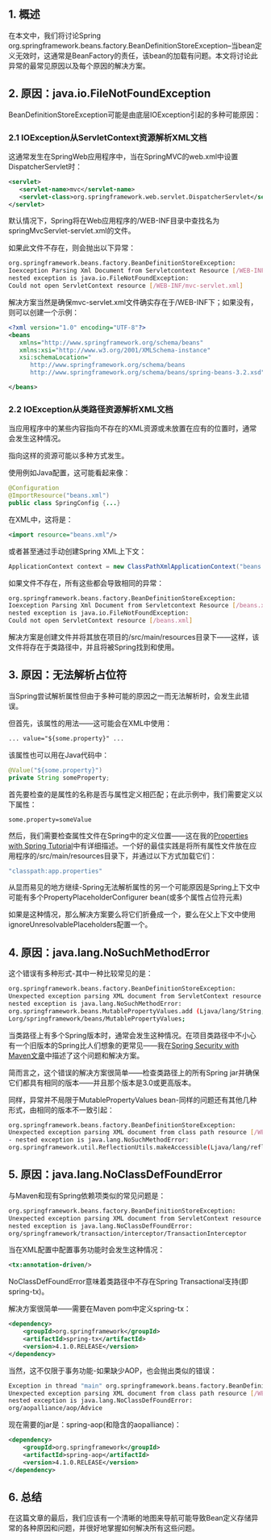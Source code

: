 ## 1. 概述

在本文中，我们将讨论Spring org.springframework.beans.factory.BeanDefinitionStoreException–当bean定义无效时，这通常是BeanFactory的责任，该bean的加载有问题。本文将讨论此异常的最常见原因以及每个原因的解决方案。

## 2. 原因：java.io.FileNotFoundException

BeanDefinitionStoreException可能是由底层IOException引起的多种可能原因：

### 2.1 IOException从ServletContext资源解析XML文档

这通常发生在SpringWeb应用程序中，当在SpringMVC的web.xml中设置DispatcherServlet时：

```xml
<servlet>  
   <servlet-name>mvc</servlet-name>  
   <servlet-class>org.springframework.web.servlet.DispatcherServlet</servlet-class>  
</servlet>
```

默认情况下，Spring将在Web应用程序的/WEB-INF目录中查找名为springMvcServlet-servlet.xml的文件。

如果此文件不存在，则会抛出以下异常：

```bash
org.springframework.beans.factory.BeanDefinitionStoreException: 
Ioexception Parsing Xml Document from Servletcontext Resource [/WEB-INF/mvc-servlet.xml]; 
nested exception is java.io.FileNotFoundException: 
Could not open ServletContext resource [/WEB-INF/mvc-servlet.xml]
```

解决方案当然是确保mvc-servlet.xml文件确实存在于/WEB-INF下；如果没有，则可以创建一个示例：

```xml
<?xml version="1.0" encoding="UTF-8"?>
<beans 
   xmlns="http://www.springframework.org/schema/beans"
   xmlns:xsi="http://www.w3.org/2001/XMLSchema-instance"
   xsi:schemaLocation="
      http://www.springframework.org/schema/beans 
      http://www.springframework.org/schema/beans/spring-beans-3.2.xsd" >

</beans>
```

### 2.2 IOException从类路径资源解析XML文档

当应用程序中的某些内容指向不存在的XML资源或未放置在应有的位置时，通常会发生这种情况。

指向这样的资源可能以多种方式发生。

使用例如Java配置，这可能看起来像：

```java
@Configuration
@ImportResource("beans.xml")
public class SpringConfig {...}
```

在XML中，这将是：

```xml
<import resource="beans.xml"/>
```

或者甚至通过手动创建Spring XML上下文：

```java
ApplicationContext context = new ClassPathXmlApplicationContext("beans.xml");
```

如果文件不存在，所有这些都会导致相同的异常：

```bash
org.springframework.beans.factory.BeanDefinitionStoreException: 
Ioexception Parsing Xml Document from Servletcontext Resource [/beans.xml]; 
nested exception is java.io.FileNotFoundException: 
Could not open ServletContext resource [/beans.xml]
```

解决方案是创建文件并将其放在项目的/src/main/resources目录下——这样，该文件将存在于类路径中，并且将被Spring找到和使用。

## 3. 原因：无法解析占位符

当Spring尝试解析属性但由于多种可能的原因之一而无法解析时，会发生此错误。

但首先，该属性的用法——这可能会在XML中使用：

```xml
... value="${some.property}" ...
```

该属性也可以用在Java代码中：

```java
@Value("${some.property}")
private String someProperty;
```

首先要检查的是属性的名称是否与属性定义相匹配；在此示例中，我们需要定义以下属性：

```properties
some.property=someValue
```

然后，我们需要检查属性文件在Spring中的定义位置——这在我的[Properties with Spring Tutorial](https://www.baeldung.com/properties-with-spring)中有详细描述。一个好的最佳实践是将所有属性文件放在应用程序的/src/main/resources目录下，并通过以下方式加载它们：

```java
"classpath:app.properties"
```

从显而易见的地方继续-Spring无法解析属性的另一个可能原因是Spring上下文中可能有多个PropertyPlaceholderConfigurer bean(或多个属性占位符元素)

如果是这种情况，那么解决方案要么将它们折叠成一个，要么在父上下文中使用ignoreUnresolvablePlaceholders配置一个。

## 4. 原因：java.lang.NoSuchMethodError

这个错误有多种形式-其中一种比较常见的是：

```bash
org.springframework.beans.factory.BeanDefinitionStoreException:
Unexpected exception parsing XML document from ServletContext resource [/WEB-INF/mvc-servlet.xml];
nested exception is java.lang.NoSuchMethodError:
org.springframework.beans.MutablePropertyValues.add (Ljava/lang/String;Ljava/lang/Object;)
Lorg/springframework/beans/MutablePropertyValues;
```

当类路径上有多个Spring版本时，通常会发生这种情况。在项目类路径中不小心有一个旧版本的Spring比人们想象的更常见——我在[Spring Security with Maven文章](https://www.baeldung.com/spring-security-with-maven#maven_problem)中描述了这个问题和解决方案。

简而言之，这个错误的解决方案很简单——检查类路径上的所有Spring jar并确保它们都具有相同的版本——并且那个版本是3.0或更高版本。

同样，异常并不局限于MutablePropertyValues bean-同样的问题还有其他几种形式，由相同的版本不一致引起：

```bash
org.springframework.beans.factory.BeanDefinitionStoreException:
Unexpected exception parsing XML document from class path resource [/WEB-INF/mvc-servlet.xml];
- nested exception is java.lang.NoSuchMethodError:
org.springframework.util.ReflectionUtils.makeAccessible(Ljava/lang/reflect/Constructor;)V
```

## 5. 原因：java.lang.NoClassDefFoundError

与Maven和现有Spring依赖项类似的常见问题是：

```bash
org.springframework.beans.factory.BeanDefinitionStoreException:
Unexpected exception parsing XML document from ServletContext resource [/WEB-INF/mvc-servlet.xml];
nested exception is java.lang.NoClassDefFoundError: 
org/springframework/transaction/interceptor/TransactionInterceptor
```

当在XML配置中配置事务功能时会发生这种情况：

```xml
<tx:annotation-driven/>
```

NoClassDefFoundError意味着类路径中不存在Spring Transactional支持(即spring-tx)。

解决方案很简单——需要在Maven pom中定义spring-tx：

```xml
<dependency>
    <groupId>org.springframework</groupId>
    <artifactId>spring-tx</artifactId>
    <version>4.1.0.RELEASE</version>
</dependency>
```

当然，这不仅限于事务功能-如果缺少AOP，也会抛出类似的错误：

```bash
Exception in thread "main" org.springframework.beans.factory.BeanDefinitionStoreException: 
Unexpected exception parsing XML document from class path resource [/WEB-INF/mvc-servlet.xml]; 
nested exception is java.lang.NoClassDefFoundError: 
org/aopalliance/aop/Advice
```

现在需要的jar是：spring-aop(和隐含的aopalliance)：

```xml
<dependency>
    <groupId>org.springframework</groupId>
    <artifactId>spring-aop</artifactId>
    <version>4.1.0.RELEASE</version>
</dependency>
```

## 6. 总结

在这篇文章的最后，我们应该有一个清晰的地图来导航可能导致Bean定义存储异常的各种原因和问题，并很好地掌握如何解决所有这些问题。